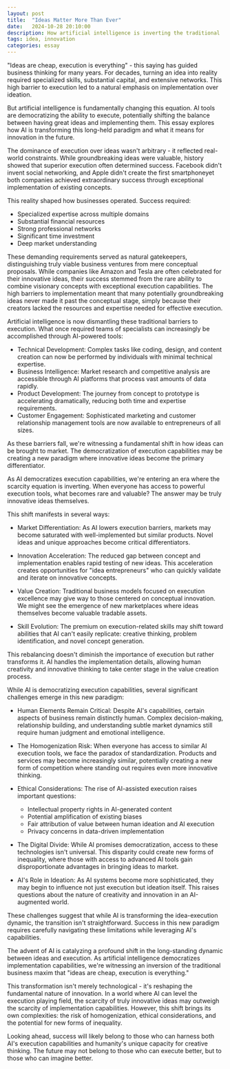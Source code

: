 ```yaml
---
layout: post
title:  "Ideas Matter More Than Ever"
date:   2024-10-28 20:10:00
description: How artificial intelligence is inverting the traditional 'execution over ideas' paradigm in business and innovation
tags: idea, innovation 
categories: essay
---
```



"Ideas are cheap, execution is everything" - this saying has guided business thinking for many years. For decades, turning an idea into reality required specialized skills, substantial capital, and extensive networks. This high barrier to execution led to a natural emphasis on implementation over ideation.

But artificial intelligence is fundamentally changing this equation. AI tools are democratizing the ability to execute, potentially shifting the balance between having great ideas and implementing them. This essay explores how AI is transforming this long-held paradigm and what it means for innovation in the future.

The dominance of execution over ideas wasn't arbitrary - it reflected real-world constraints. While groundbreaking ideas were valuable, history showed that superior execution often determined success. Facebook didn't invent social networking, and Apple didn't create the first smartphoneyet both companies achieved extraordinary success through exceptional implementation of existing concepts.

This reality shaped how businesses operated. Success required:
- Specialized expertise across multiple domains
- Substantial financial resources
- Strong professional networks
- Significant time investment
- Deep market understanding

These demanding requirements served as natural gatekeepers, distinguishing truly viable business ventures from mere conceptual proposals. While companies like Amazon and Tesla are often celebrated for their innovative ideas, their success stemmed from the rare ability to combine visionary concepts with exceptional execution capabilities. The high barriers to implementation meant that many potentially groundbreaking ideas never made it past the conceptual stage, simply because their creators lacked the resources and expertise needed for effective execution.

Artificial intelligence is now dismantling these traditional barriers to execution. What once required teams of specialists can increasingly be accomplished through AI-powered tools:

- Technical Development: Complex tasks like coding, design, and content creation can now be performed by individuals with minimal technical expertise.
- Business Intelligence: Market research and competitive analysis are accessible through AI platforms that process vast amounts of data rapidly.
- Product Development: The journey from concept to prototype is accelerating dramatically, reducing both time and expertise requirements.
- Customer Engagement: Sophisticated marketing and customer relationship management tools are now available to entrepreneurs of all sizes.

As these barriers fall, we're witnessing a fundamental shift in how ideas can be brought to market. The democratization of execution capabilities may be creating a new paradigm where innovative ideas become the primary differentiator.

As AI democratizes execution capabilities, we're entering an era where the scarcity equation is inverting. When everyone has access to powerful execution tools, what becomes rare and valuable? The answer may be truly innovative ideas themselves.

This shift manifests in several ways:

- Market Differentiation: As AI lowers execution barriers, markets may become saturated with well-implemented but similar products. Novel ideas and unique approaches become critical differentiators.

- Innovation Acceleration: The reduced gap between concept and implementation enables rapid testing of new ideas. This acceleration creates opportunities for "idea entrepreneurs" who can quickly validate and iterate on innovative concepts.

- Value Creation: Traditional business models focused on execution excellence may give way to those centered on conceptual innovation. We might see the emergence of new marketplaces where ideas themselves become valuable tradable assets.

- Skill Evolution: The premium on execution-related skills may shift toward abilities that AI can't easily replicate: creative thinking, problem identification, and novel concept generation.

This rebalancing doesn't diminish the importance of execution but rather transforms it. AI handles the implementation details, allowing human creativity and innovative thinking to take center stage in the value creation process.


While AI is democratizing execution capabilities, several significant challenges emerge in this new paradigm:

- Human Elements Remain Critical: Despite AI's capabilities, certain aspects of business remain distinctly human. Complex decision-making, relationship building, and understanding subtle market dynamics still require human judgment and emotional intelligence.

- The Homogenization Risk: When everyone has access to similar AI execution tools, we face the paradox of standardization. Products and services may become increasingly similar, potentially creating a new form of competition where standing out requires even more innovative thinking.

- Ethical Considerations: The rise of AI-assisted execution raises important questions:
  - Intellectual property rights in AI-generated content
  - Potential amplification of existing biases
  - Fair attribution of value between human ideation and AI execution
  - Privacy concerns in data-driven implementation

- The Digital Divide: While AI promises democratization, access to these technologies isn't universal. This disparity could create new forms of inequality, where those with access to advanced AI tools gain disproportionate advantages in bringing ideas to market.

- AI's Role in Ideation: As AI systems become more sophisticated, they may begin to influence not just execution but ideation itself. This raises questions about the nature of creativity and innovation in an AI-augmented world.

These challenges suggest that while AI is transforming the idea-execution dynamic, the transition isn't straightforward. Success in this new paradigm requires carefully navigating these limitations while leveraging AI's capabilities.


The advent of AI is catalyzing a profound shift in the long-standing dynamic between ideas and execution. As artificial intelligence democratizes implementation capabilities, we're witnessing an inversion of the traditional business maxim that "ideas are cheap, execution is everything."

This transformation isn't merely technological - it's reshaping the fundamental nature of innovation. In a world where AI can level the execution playing field, the scarcity of truly innovative ideas may outweigh the scarcity of implementation capabilities. However, this shift brings its own complexities: the risk of homogenization, ethical considerations, and the potential for new forms of inequality.

Looking ahead, success will likely belong to those who can harness both AI's execution capabilities and humanity's unique capacity for creative thinking. The future may not belong to those who can execute better, but to those who can imagine better.

